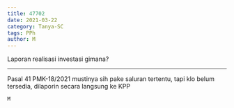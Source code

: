 ```yaml
---
title: 47702
date: 2021-03-22
category: Tanya-SC
tags: PPh
author: M
---
```


Laporan realisasi investasi gimana?

---

Pasal 41 PMK-18/2021 mustinya sih pake saluran tertentu, tapi klo belum tersedia, dilaporin secara langsung ke KPP

`M`

